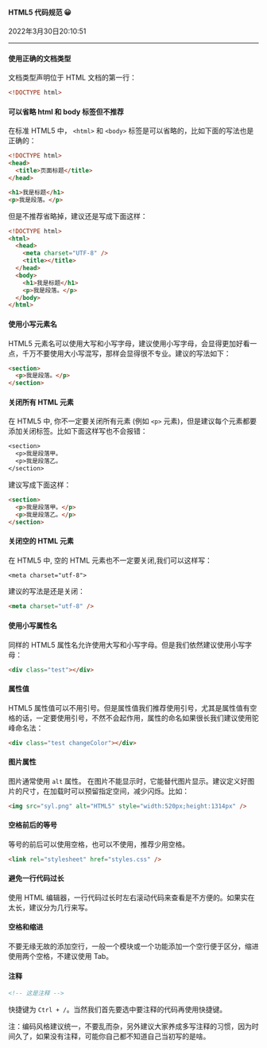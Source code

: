 #### HTML5 代码规范  😀

2022年3月30日20:10:51

---

#### 使用正确的文档类型

文档类型声明位于 HTML 文档的第一行：

```html
<!DOCTYPE html>
```

#### 可以省略 html 和 body 标签但不推荐

在标准 HTML5 中， `<html>` 和 `<body>` 标签是可以省略的，比如下面的写法也是正确的：

```html
<!DOCTYPE html>
<head>
  <title>页面标题</title>
</head>

<h1>我是标题</h1>
<p>我是段落。</p>
```

但是不推荐省略掉，建议还是写成下面这样：

```html
<!DOCTYPE html>
<html>
  <head>
    <meta charset="UTF-8" />
    <title></title>
  </head>
  <body>
    <h1>我是标题</h1>
    <p>我是段落。</p>
  </body>
</html>
```

#### 使用小写元素名

HTML5 元素名可以使用大写和小写字母，建议使用小写字母，会显得更加好看一点，千万不要使用大小写混写，那样会显得很不专业。建议的写法如下：

```html
<section>
  <p>我是段落。</p>
</section>
```

#### 关闭所有 HTML 元素

在 HTML5 中, 你不一定要关闭所有元素 (例如 `<p>` 元素)，但是建议每个元素都要添加关闭标签。比如下面这样写也不会报错：

```txt
<section>
  <p>我是段落甲。
  <p>我是段落乙。
</section>
```

建议写成下面这样：

```html
<section>
  <p>我是段落甲。</p>
  <p>我是段落乙。</p>
</section>
```

#### 关闭空的 HTML 元素

在 HTML5 中, 空的 HTML 元素也不一定要关闭,我们可以这样写：

```txt
<meta charset="utf-8">
```

建议的写法是还是关闭：

```html
<meta charset="utf-8" />
```

#### 使用小写属性名

同样的 HTML5 属性名允许使用大写和小写字母。但是我们依然建议使用小写字母：

```html
<div class="test"></div>
```

#### 属性值

HTML5 属性值可以不用引号。但是属性值我们推荐使用引号，尤其是属性值有空格的话，一定要使用引号，不然不会起作用，属性的命名如果很长我们建议使用驼峰命名法：

```html
<div class="test changeColor"></div>
```

#### 图片属性

图片通常使用 `alt` 属性。 在图片不能显示时，它能替代图片显示。建议定义好图片的尺寸，在加载时可以预留指定空间，减少闪烁。比如：

```html
<img src="syl.png" alt="HTML5" style="width:520px;height:1314px" />
```

#### 空格前后的等号

等号的前后可以使用空格，也可以不使用，推荐少用空格。

```html
<link rel="stylesheet" href="styles.css" />
```

#### 避免一行代码过长

使用 HTML 编辑器，一行代码过长时左右滚动代码来查看是不方便的。如果实在太长，建议分为几行来写。

#### 空格和缩进

不要无缘无故的添加空行，一般一个模块或一个功能添加一个空行便于区分，缩进使用两个空格，不建议使用 Tab。

#### 注释

```html
<!-- 这是注释 -->
```

快捷键为 `Ctrl + /`。当然我们首先要选中要注释的代码再使用快捷键。

注：编码风格建议统一，不要乱而杂，另外建议大家养成多写注释的习惯，因为时间久了，如果没有注释，可能你自己都不知道自己当初写的是啥。



